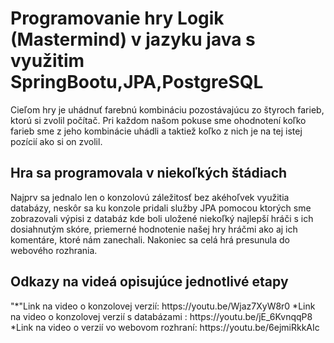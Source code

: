 <h1>Programovanie hry Logik (Mastermind) v jazyku java s využitim SpringBootu,JPA,PostgreSQL</h1>
Cieľom hry je uhádnuť farebnú kombináciu pozostávajúcu zo štyroch farieb, ktorú si zvolil počítač. Pri každom našom pokuse sme ohodnotení koľko farieb sme z jeho kombinácie uhádli a taktiež koľko z nich je na tej istej pozícií ako si on zvolil. 

<h2>Hra sa programovala v niekoľkých štádiach</h2> 
Najprv sa jednalo len o konzolovú záležitosť bez akéhoľvek využitia databázy, neskôr sa ku konzole pridali služby JPA pomocou ktorých sme zobrazovali výpisi z databáz kde boli uložené niekoľký najlepší hráči s ich dosiahnutým skóre, priemerné hodnotenie našej hry hráčmi ako aj ich komentáre, ktoré nám zanechali. Nakoniec sa celá hrá presunula do webového rozhrania.

<h2>Odkazy na videá opisujúce jednotlivé etapy</h2>
"*"Link na video o konzolovej verzií: https://youtu.be/Wjaz7XyW8r0
*Link na video o konzolovej verzií s databázami : https://youtu.be/jE_6KvnqqP8
*Link na video o verzií vo webovom rozhraní: https://youtu.be/6ejmiRkkAIc



